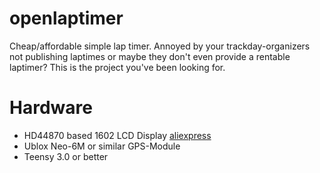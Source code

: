 # openlaptimer
Cheap/affordable simple lap timer.
Annoyed by your trackday-organizers not publishing laptimes or maybe they don't even provide a rentable laptimer? This is the project you've been looking for.

# Hardware
- HD44870 based 1602 LCD Display [aliexpress](https://www.aliexpress.com/item/32511014601.html?spm=a2g0o.productlist.0.0.5dc23129GNr4f8&algo_pvid=9d68e49d-5100-4d8e-94e7-a9c2f33ad5a9&algo_expid=9d68e49d-5100-4d8e-94e7-a9c2f33ad5a9-2&btsid=0b0a187b16126921761346588e857e&ws_ab_test=searchweb0_0,searchweb201602_,searchweb201603_)
- Ublox Neo-6M or similar GPS-Module
- Teensy 3.0 or better
